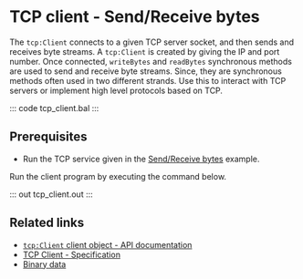 # TCP client - Send/Receive bytes

The `tcp:Client` connects to a given TCP server socket, and then sends and receives byte streams. A `tcp:Client` is created by giving the IP and port number. Once connected, `writeBytes` and `readBytes` synchronous methods are used to send and receive byte streams. Since, they are synchronous methods often used in two different strands. Use this to interact with TCP servers or implement high level protocols based on TCP.

::: code tcp_client.bal :::

## Prerequisites
- Run the TCP service given in the [Send/Receive bytes](/learn/by-example/tcp-listener/) example.

Run the client program by executing the command below.

::: out tcp_client.out :::

## Related links
- [`tcp:Client` client object - API documentation](https://lib.ballerina.io/ballerina/tcp/latest#Client)
- [TCP Client - Specification](/spec/tcp/#4-client)
- [Binary data](/learn/by-example/binary-data/)
